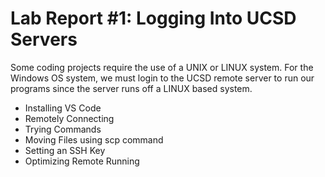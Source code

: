 **Lab Report #1: Logging Into UCSD Servers**
=============
Some coding projects require the use of a UNIX or LINUX system. For the Windows OS system, we must login to the UCSD remote server to run our programs since the server runs off a LINUX based system. 





- Installing VS Code
- Remotely Connecting
- Trying Commands
- Moving Files using scp command
- Setting an SSH Key
- Optimizing Remote Running








